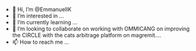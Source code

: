 - 👋 Hi, I’m @EmmanuelIK
- 👀 I’m interested in ...
- 🌱 I’m currently learning ...
- 💞️ I’m looking to collaborate on working with OMMICANG on improving the CIRCLE with the cats arbitrage platform on magremit....
- 📫 How to reach me ...

<!---
EmmanuelIK/EmmanuelIK is a ✨ special ✨ repository because its `README.md` (this file) appears on your GitHub profile.
You can click the Preview link to take a look at your changes.
--->
